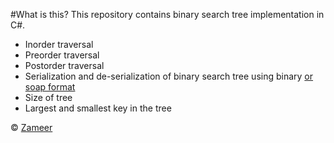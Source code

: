 #What is this?
This repository contains binary search tree implementation in C#.

 - Inorder  traversal
 - Preorder  traversal
 - Postorder traversal
 - Serialization and de-serialization of binary search tree using binary [or soap format](https://msdn.microsoft.com/en-us/library/et91as27.aspx?cs-save-lang=1&cs-lang=csharp#code-snippet-10)
 - Size of tree
 - Largest and smallest key in the tree


&copy; [Zameer](http://xameeramir.github.io/)
 
